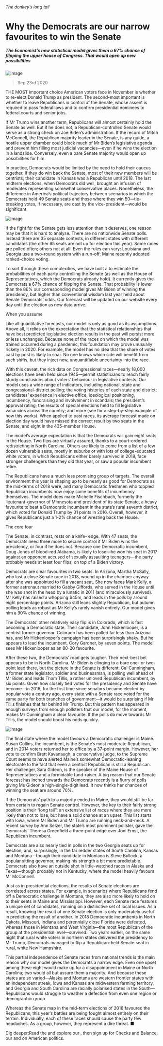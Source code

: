 ###### The donkey’s long tail
# Why the Democrats are our narrow favourites to win the Senate 
##### The Economist’s new statistical model gives them a 67% chance of flipping the upper house of Congress. That would open up new possibilities 
![image](images/20200926_USP509.jpg) 
> Sep 23rd 2020 
THE MOST important choice American voters face in November is whether to re-elect Donald Trump as president. The second-most important is whether to leave Republicans in control of the Senate, whose assent is required to pass federal laws and to confirm presidential nominees to federal courts and senior jobs.
If Mr Trump wins another term, Republicans will almost certainly hold the Senate as well. But if he does not, a Republican-controlled Senate would serve as a strong check on Joe Biden’s administration. If the record of Mitch McConnell, the Republican majority leader in the Senate, is any guide, a hostile upper chamber could block much of Mr Biden’s legislative agenda and prevent him filling most judicial vacancies—even if he wins the election in a landslide. Conversely, even a bare Senate majority would open up possibilities for him.

In practice, Democrats would be limited by the need to hold their caucus together. If they do win back the Senate, most of their new members will be centrists; their candidate in Kansas was a Republican until 2018. The last midterm elections, when Democrats did well, brought an infusion of moderates representing somewhat conservative places. Nonetheless, the difference in America’s political trajectory between scenarios in which the Democrats hold 49 Senate seats and those where they win 50—tie-breaking votes, if necessary, are cast by the vice-president—would be significant.
![image](images/20200926_usc983.png) 

If the fight for the Senate gets less attention than it deserves, one reason may be that it is hard to analyse. There are no nationwide Senate polls. Instead there are 35 separate contests, in different states with different candidates (the other 65 seats are not up for election this year). Some races are polled often; others not at all. Even the rules can vary: Louisiana and Georgia use a two-round system with a run-off; Maine recently adopted ranked-choice voting.
To sort through these complexities, we have built a  to estimate the probabilities of each party controlling the Senate (as well as the House of Representatives, which the Democrats already hold). It currently gives the Democrats a 67% chance of flipping the Senate. That probability is lower than the 86% our corresponding model gives Mr Biden of winning the presidency, but higher than conventional wisdom last year held about Senate Democrats’ odds. Our forecast will be updated on our website every day until the election as new data arrive.
When you assume
Like all quantitative forecasts, our model is only as good as its assumptions. Above all, it relies on the expectation that the statistical relationships that have best predicted legislative election results in the past will persist more or less unchanged. Because none of the races on which the model was trained occurred during a pandemic, this foundation may prove unusually rickety in 2020. For example, the model has no idea that the share of votes cast by post is likely to soar. No one knows which side will benefit from such shifts, but they inject new, unquantifiable uncertainty into the race.
With this caveat, the rich data on Congressional races—nearly 18,000 elections have been held since 1945—permit statisticians to reach fairly sturdy conclusions about voters’ behaviour in legislative contests. Our model uses a wide range of indicators, including national, state and congressional-district polling; the voting histories of each state and district; candidates’ experience in elective office, ideological positioning, incumbency, fundraising and involvement in scandals; the president’s approval rating; the results of special elections held to fill legislative vacancies across the country; and more (see  for a step-by-step example of how this works). When applied to past races, its average forecast made on election day would have missed the correct result by two seats in the Senate, and eight in the 435-member House.
The model’s average expectation is that the Democrats will gain eight seats in the House. Two flips are virtually assured, thanks to a court-ordered redistricting in North Carolina. Others are likely to come from a list of a few dozen vulnerable seats, mostly in suburbs or with lots of college-educated white voters, in which Republicans either barely survived in 2018, face stronger challengers than they did that year, or saw a popular incumbent retire.
The Republicans have a much less promising group of targets. The overall environment this year is shaping up to be nearly as good for Democrats as the mid-terms of 2018 were, and many Democratic freshmen who toppled Republican incumbents now enjoy some benefits of incumbency themselves. The model does make Michelle Fischbach, formerly the lieutenant-governor of Minnesota and president of its state Senate, a heavy favourite to beat a Democratic incumbent in the state’s rural seventh district, which voted for Donald Trump by 31 points in 2016. Overall, however, it gives Republicans just a 1-2% chance of wresting back the House.
The core four
The Senate, in contrast, rests on a knife- edge. With 47 seats, the Democrats need three more to secure control if Mr Biden wins the presidency, or four if he does not. Because one Democratic incumbent, Doug Jones of blood-red Alabama, is likely to lose—he won his seat in 2017 against an opponent accused of sexually assaulting teenagers—the party probably needs at least four flips, on top of a Biden victory.
Democrats are clear favourites in two seats. In Arizona, Martha McSally, who lost a close Senate race in 2018, wound up in the chamber anyway after she was appointed to fill a vacant seat. She now faces Mark Kelly, a former astronaut married to Gabby Giffords, who served in the House until she was shot in the head by a lunatic in 2011 (and miraculously survived). Mr Kelly has raised a whopping $45m, and leads in the polls by around eight percentage points. Arizona still leans slightly Republican, but autumn polling leads as robust as Mr Kelly’s rarely vanish entirely. Our model gives him a 90% chance of winning.
The Democrats’ other relatively easy flip is in Colorado, which is fast becoming a Democratic state. Their candidate, John Hickenlooper, is a centrist former governor. Colorado has been polled far less than Arizona has, and Mr Hickenlooper’s campaign has been surprisingly shaky. But he appears to lead the incumbent, Cory Gardner, by seven points. The model sees Mr Hickenlooper as an 80-20 favourite.
After these two, the Democrats’ road gets tougher. Their next-best bet appears to be in North Carolina. Mr Biden is clinging to a bare one- or two-point lead there, but the picture in the Senate is different: Cal Cunningham, a former state legislator, soldier and businessman, is polling well ahead of Mr Biden and leads Thom Tillis, a rather unloved Republican incumbent, by six points. Given how closely tied votes for the presidency and Senate have become—in 2016, for the first time since senators became elected by popular vote a century ago, every state with a Senate race voted for the same party for both branches of government—it would be surprising if Mr Tillis finishes that far behind Mr Trump. But this pattern has appeared in enough surveys from enough pollsters that our model, for the moment, makes Mr Cunningham a clear favourite. If the polls do move towards Mr Tillis, the model should boost his odds quickly.
![image](images/20200926_usc975.png) 

The final state where the model favours a Democratic challenger is Maine. Susan Collins, the incumbent, is the Senate’s most moderate Republican, and in 2014 voters returned her to office by a 37-point margin. However, her vote to confirm Brett Kavanaugh, a conservative judge, to the Supreme Court seems to have alerted Maine’s somewhat Democratic-leaning electorate to the fact that even a centrist Republican is still a Republican. Her challenger, Sara Gideon, is the speaker of the Maine House of Representatives and a formidable fund-raiser. A big reason that our Senate forecast has inched towards the Democrats recently is a flurry of polls giving Ms Gideon a high-single-digit lead. It now thinks her chances of winning the seat are around 70%.
If the Democrats’ path to a majority ended in Maine, they would still be far from certain to regain Senate control. However, the key to their fairly strong position is their “long tail”: an extensive list of races where they are more likely than not to lose, but have a solid chance at an upset. This list starts with Iowa, where Mr Biden and Mr Trump are running neck-and-neck. A recent survey by Ann Selzer, the state’s most prominent pollster, gave the Democrats’ Theresa Greenfield a three-point edge over Joni Ernst, the Republican incumbent.
Democrats are also nearly tied in polls in the two Georgia seats up for election, and, surprisingly, in the far redder states of South Carolina, Kansas and Montana—though their candidate in Montana is Steve Bullock, a popular sitting governor, making his strength a bit more predictable. Democrats also have an outside shot in little-watched races in Alaska and Texas—though probably not in Kentucky, where the model heavily favours Mr McConnell.
Just as in presidential elections, the results of Senate elections are correlated across states. For example, in scenarios where Republicans fend off a Democratic challenge in Montana, they are also more likely to hold on to their seats in Maine and Mississippi. However, each Senate race features a unique set of candidates, running on a distinctive set of local issues. As a result, knowing the result of one Senate election is only moderately useful in predicting the result of another. In 2018 Democratic incumbents in North Dakota, Missouri, Indiana and perennially close Florida were defeated, whereas those in Montana and West Virginia—the most Republican of the group at the presidential level—survived. Two years earlier, on the same night that rural white voters in northern states delivered the presidency to Mr Trump, Democrats managed to flip a Republican-held Senate seat in rural, white New Hampshire.
This partial independence of Senate races from national trends is the main reason why our model gives the Democrats a narrow edge. Even one upset among these eight would make up for a disappointment in Maine or North Carolina; two would all but assure them a majority. And because these states are so varied—Alaska and Montana are western frontier states with an independent streak, Iowa and Kansas are midwestern farming territory, and Georgia and South Carolina are racially polarised states in the South—Republicans would struggle to weather a defection from even one region or demographic group.
Whereas the Senate map in the mid-term elections of 2018 favoured the Republicans, this year’s battles are being fought almost entirely on their terrain. Individually, each of these races should cause the party few headaches. As a group, however, they represent a dire threat. ■
Dig deeper:Read the  and explore our , then sign up for Checks and Balance, our  and  on American politics.

